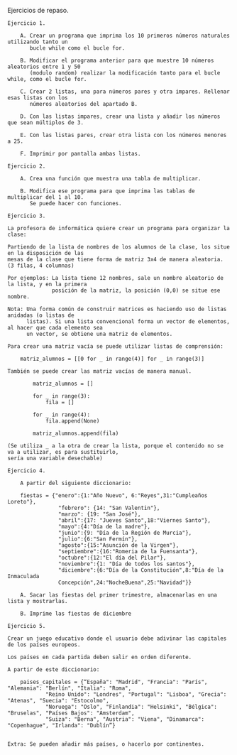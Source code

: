 Ejercicios de repaso.

    Ejercicio 1.
    
        A. Crear un programa que imprima los 10 primeros números naturales utilizando tanto un
           bucle while como el bucle for.

        B. Modificar el programa anterior para que muestre 10 números aleatorios entre 1 y 50
           (modulo random) realizar la modificación tanto para el bucle while, como el bucle for.

        C. Crear 2 listas, una para números pares y otra impares. Rellenar esas listas con los
           números aleatorios del apartado B.

        D. Con las listas impares, crear una lista y añadir los números que sean múltiplos de 3.

        E. Con las listas pares, crear otra lista con los números menores a 25.

        F. Imprimir por pantalla ambas listas.

    Ejercicio 2.

        A. Crea una función que muestra una tabla de multiplicar.

        B. Modifica ese programa para que imprima las tablas de multiplicar del 1 al 10.
           Se puede hacer con funciones.

    Ejercicio 3.

    La profesora de informática quiere crear un programa para organizar la clase:

    Partiendo de la lista de nombres de los alumnos de la clase, los situe en la disposición de las
    mesas de la clase que tiene forma de matriz 3x4 de manera aleatoria. (3 filas, 4 columnas)

    Por ejemplos: La lista tiene 12 nombres, sale un nombre aleatorio de la lista, y en la primera
                  posición de la matriz, la posición (0,0) se situe ese nombre.

    Nota: Una forma común de construir matrices es haciendo uso de listas anidadas (o listas de
          listas). Si una lista convencional forma un vector de elementos, al hacer que cada elemento sea
          un vector, se obtiene una matriz de elementos.

    Para crear una matriz vacía se puede utilizar listas de comprensión:

        matriz_alumnos = [[0 for _ in range(4)] for _ in range(3)]

    También se puede crear las matriz vacías de manera manual.

            matriz_alumnos = []
            
            for _ in range(3):
                fila = []
 
            for _ in range(4):
                fila.append(None)
                
            matriz_alumnos.append(fila)

    (Se utiliza _ a la otra de crear la lista, porque el contenido no se va a utilizar, es para sustituirlo,
    sería una variable desechable)

    Ejercicio 4.

        A partir del siguiente diccionario:

        fiestas = {"enero":{1:"Año Nuevo", 6:"Reyes",31:"Cumpleaños Loreto"},
                    "febrero": {14: "San Valentin"},
                    "marzo": {19: "San José"},
                    "abril":{17: "Jueves Santo",18:"Viernes Santo"},
                    "mayo":{4:"Día de la madre"},
                    "junio":{9: "Día de la Región de Murcia"},
                    "julio":{6:"San Fermín"},
                    "agosto":{15:"Asunción de la Virgen"},
                    "septiembre":{16:"Romeria de la Fuensanta"},
                    "octubre":{12:"El día del Pilar"},
                    "noviembre":{1: "Día de todos los santos"},
                    "diciembre":{6:"Día de la Constitución",8:"Día de la Inmaculada
                    Concepción",24:"NocheBuena",25:"Navidad"}}

        A. Sacar las fiestas del primer trimestre, almacenarlas en una lista y mostrarlas.
        
        B. Imprime las fiestas de diciembre

    Ejercicio 5.

    Crear un juego educativo donde el usuario debe adivinar las capitales de los países europeos.

    Los países en cada partida deben salir en orden diferente.

    A partir de este diccionario:

        paises_capitales = {“España": "Madrid", "Francia": "París", "Alemania": "Berlín", "Italia": "Roma",
                "Reino Unido": "Londres", "Portugal": "Lisboa", "Grecia": "Atenas", "Suecia": "Estocolmo",
                "Noruega": "Oslo", "Finlandia": "Helsinki", "Bélgica": "Bruselas", "Países Bajos": "Amsterdam",
                "Suiza": "Berna", "Austria": "Viena", "Dinamarca": "Copenhague", "Irlanda": "Dublín”}


    Extra: Se pueden añadir más países, o hacerlo por continentes.